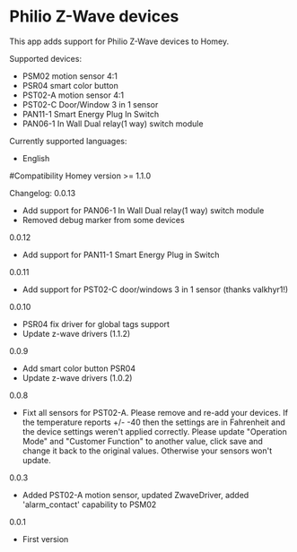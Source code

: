 # Philio Z-Wave devices

This app adds support for Philio Z-Wave devices to Homey.


Supported devices:
* PSM02   motion sensor 4:1
* PSR04   smart color button
* PST02-A motion sensor 4:1
* PST02-C Door/Window 3 in 1 sensor
* PAN11-1 Smart Energy Plug In Switch
* PAN06-1 In Wall Dual relay(1 way) switch module

Currently supported languages:
* English


#Compatibility
Homey version >= 1.1.0


Changelog:
0.0.13
* Add support for PAN06-1 In Wall Dual relay(1 way) switch module
* Removed debug marker from some devices

0.0.12
* Add support for PAN11-1 Smart Energy Plug in Switch

0.0.11
* Add support for PST02-C door/windows 3 in 1 sensor (thanks valkhyr1!)

0.0.10
* PSR04 fix driver for global tags support
* Update z-wave drivers (1.1.2)

0.0.9
* Add smart color button PSR04
* Update z-wave drivers (1.0.2)

0.0.8
* Fixt all sensors for PST02-A. Please remove and re-add your devices. If the temperature reports +/- -40 then the settings are in Fahrenheit and the device settings weren't applied correctly. Please update "Operation Mode" and "Customer Function" to another value, click save and change it back to the original values. Otherwise your sensors won't update.

0.0.3
* Added PST02-A motion sensor, updated ZwaveDriver, added 'alarm_contact' capability to PSM02

0.0.1
* First version
